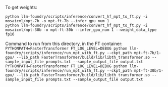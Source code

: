 To get weights:
```
python llm-foundry/scripts/inference/convert_hf_mpt_to_ft.py -i mosaicml/mpt-7b -o mpt-ft-7b --infer_gpu_num 1
python llm-foundry/scripts/inference/convert_hf_mpt_to_ft.py -i mosaicml/mpt-30b -o mpt-ft-30b --infer_gpu_num 1 --weight_data_type fp16
```

Command to run from this directory, in the FT container:
`PYTHONPATH=FasterTransformer FT_LOG_LEVEL=DEBUG python llm-foundry/scripts/inference/run_mpt_with_ft.py --ckpt_path mpt-ft-7b/1-gpu/ --lib_path FasterTransformer/build/lib/libth_transformer.so --sample_input_file prompts.txt --sample_output_file output.txt`
`PYTHONPATH=FasterTransformer FT_LOG_LEVEL=DEBUG python llm-foundry/scripts/inference/run_mpt_with_ft.py --ckpt_path mpt-ft-30b/1-gpu/ --lib_path FasterTransformer/build/lib/libth_transformer.so --sample_input_file prompts.txt --sample_output_file output.txt`